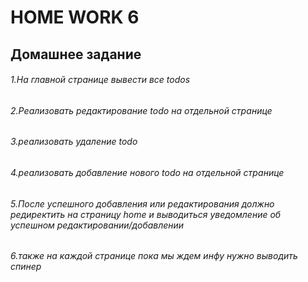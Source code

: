 # HOME WORK 6



## Домашнее задание

###### 1.На главной странице вывести все todos
###### 2.Реализовать редактирование todo на отдельной странице
###### 3.реализовать удаление todo
###### 4.реализовать добавление нового todo на отдельной странице
###### 5.После успешного добавления или редактирования должно редиректить на страницу home и выводиться уведомление об успешном редактировании/добавлении
###### 6.также на каждой странице пока мы ждем инфу нужно выводить спинер
